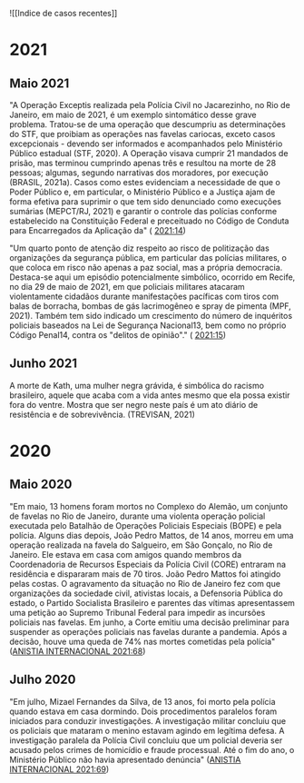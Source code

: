 ![[Indice de casos recentes]]

# 2021
## Maio 2021
"A Operação Exceptis realizada pela Polícia Civil no Jacarezinho, no Rio de Janeiro, em maio de 2021, é um exemplo sintomático desse grave problema. Tratou-se de uma operação que descumpriu as determinações do STF, que proibiam as operações nas favelas cariocas, exceto casos excepcionais - devendo ser informados e acompanhados pelo Ministério Público estadual (STF, 2020). A Operação visava cumprir 21 mandados de prisão, mas terminou cumprindo apenas três e resultou na morte de 28 pessoas; algumas, segundo narrativas dos moradores, por execução (BRASIL, 2021a). Casos como estes evidenciam a necessidade de que o Poder Público e, em particular, o Ministério Público e a Justiça ajam de forma efetiva para suprimir o que tem sido denunciado como execuções sumárias (MEPCT/RJ, 2021) e garantir o controle das polícias conforme estabelecido na Constituição Federal e preceituado no Código de Conduta para Encarregados da Aplicação da" ( [2021:14](zotero://open-pdf/groups/4374086/items/6L5F6SDG?page=14))

"Um quarto ponto de atenção diz respeito ao risco de politização das organizações da segurança pública, em particular das polícias militares, o que coloca em risco não apenas a paz social, mas a própria democracia. Destaca-se aqui um episódio potencialmente simbólico, ocorrido em Recife, no dia 29 de maio de 2021, em que policiais militares atacaram violentamente cidadãos durante manifestações pacíficas com tiros com balas de borracha, bombas de gás lacrimogêneo e spray de pimenta (MPF, 2021). Também tem sido indicado um crescimento do número de inquéritos policiais baseados na Lei de Segurança Nacional13, bem como no próprio Código Penal14, contra os "delitos de opinião"." ( [2021:15](zotero://open-pdf/groups/4374086/items/6L5F6SDG?page=15))


## Junho 2021
A morte de Kath, uma mulher negra grávida, é simbólica do racismo brasileiro, aquele que acaba com a vida antes mesmo que ela possa existir fora do ventre. Mostra que ser negro neste país é um ato diário de resistência e de sobrevivência. (TREVISAN, 2021)


# 2020

## Maio 2020
"Em maio, 13 homens foram mortos no Complexo do Alemão, um conjunto de favelas no Rio de Janeiro, durante uma violenta operação policial executada pelo Batalhão de Operações Policiais Especiais (BOPE) e pela polícia. Alguns dias depois, João Pedro Mattos, de 14 anos, morreu em uma operação realizada na favela do Salgueiro, em São Gonçalo, no Rio de Janeiro. Ele estava em casa com amigos quando membros da Coordenadoria de Recursos Especiais da Polícia Civil (CORE) entraram na residência e dispararam mais de 70 tiros. João Pedro Mattos foi atingido pelas costas. O agravamento da situação no Rio de Janeiro fez com que organizações da sociedade civil, ativistas locais, a Defensoria Pública do estado, o Partido Socialista Brasileiro e parentes das vítimas apresentassem uma petição ao Supremo Tribunal Federal para impedir as incursões policiais nas favelas. Em junho, a Corte emitiu uma decisão preliminar para suspender as operações policiais nas favelas durante a pandemia. Após a decisão, houve uma queda de 74% nas mortes cometidas pela polícia" ([ANISTIA INTERNACIONAL 2021:68](zotero://open-pdf/groups/4374086/items/BJCLRBG5?page=68))

## Julho 2020
"Em julho, Mizael Fernandes da Silva, de 13 anos, foi morto pela polícia quando estava em casa dormindo. Dois procedimentos paralelos foram iniciados para conduzir investigações. A investigação militar concluiu que os policiais que mataram o menino estavam agindo em legítima defesa. A investigação paralela da Polícia Civil concluiu que um policial deveria ser acusado pelos crimes de homicídio e fraude processual. Até o fim do ano, o Ministério Público não havia apresentado denúncia" ([ANISTIA INTERNACIONAL 2021:69](zotero://open-pdf/groups/4374086/items/BJCLRBG5?page=69))

